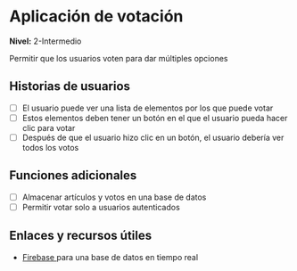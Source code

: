 
#  Aplicación de votación

**Nivel:** 2-Intermedio

Permitir que los usuarios voten para dar múltiples opciones

##  Historias de usuarios

- [ ] El usuario puede ver una lista de elementos por los que puede votar
- [ ] Estos elementos deben tener un botón en el que el usuario pueda hacer clic para votar
- [ ] Después de que el usuario hizo clic en un botón, el usuario debería ver todos los votos

##  Funciones adicionales

- [ ] Almacenar artículos y votos en una base de datos
- [ ] Permitir votar solo a usuarios autenticados

##  Enlaces y recursos útiles

- [ Firebase ](https://firebase.google.com) para una base de datos en tiempo real
